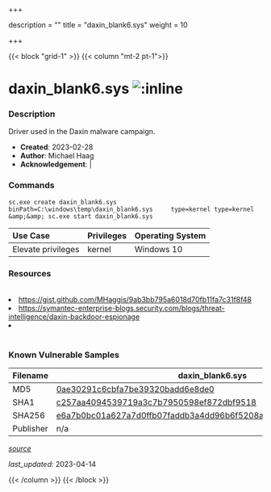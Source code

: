 +++

description = ""
title = "daxin_blank6.sys"
weight = 10

+++


{{< block "grid-1" >}}
{{< column "mt-2 pt-1">}}


# daxin_blank6.sys ![:inline](/images/twitter_verified.png) 


### Description

Driver used in the Daxin malware campaign.

- **Created**: 2023-02-28
- **Author**: Michael Haag
- **Acknowledgement**:  | [](https://twitter.com/)

### Commands

```
sc.exe create daxin_blank6.sys binPath=C:\windows\temp\daxin_blank6.sys     type=kernel type=kernel &amp;&amp; sc.exe start daxin_blank6.sys
```

| Use Case | Privileges | Operating System | 
|:---- | ---- | ---- |
| Elevate privileges | kernel | Windows 10 |

### Resources
<br>
<li><a href="https://gist.github.com/MHaggis/9ab3bb795a6018d70fb11fa7c31f8f48">https://gist.github.com/MHaggis/9ab3bb795a6018d70fb11fa7c31f8f48</a></li>
<li><a href="https://symantec-enterprise-blogs.security.com/blogs/threat-intelligence/daxin-backdoor-espionage">https://symantec-enterprise-blogs.security.com/blogs/threat-intelligence/daxin-backdoor-espionage</a></li>
<li><a href=""></a></li>
<br>

### Known Vulnerable Samples

| Filename | daxin_blank6.sys |
|:---- | ---- | 
| MD5 | <a href="https://www.virustotal.com/gui/file/0ae30291c6cbfa7be39320badd6e8de0">0ae30291c6cbfa7be39320badd6e8de0</a> |
| SHA1 | <a href="https://www.virustotal.com/gui/file/c257aa4094539719a3c7b7950598ef872dbf9518">c257aa4094539719a3c7b7950598ef872dbf9518</a> |
| SHA256 | <a href="https://www.virustotal.com/gui/file/e6a7b0bc01a627a7d0ffb07faddb3a4dd96b6f5208ac26107bdaeb3ab1ec8217">e6a7b0bc01a627a7d0ffb07faddb3a4dd96b6f5208ac26107bdaeb3ab1ec8217</a> |
| Publisher | n/a || Signature | U, n, s, i, g, n, e, d   || Date | 2:44 AM 3/26/2009 || Company | n/a || Description | n/a || Product | n/a |


[*source*](https://github.com/magicsword-io/LOLDrivers/tree/main/yaml/daxin_blank6.yaml)

*last_updated:* 2023-04-14








{{< /column >}}
{{< /block >}}

